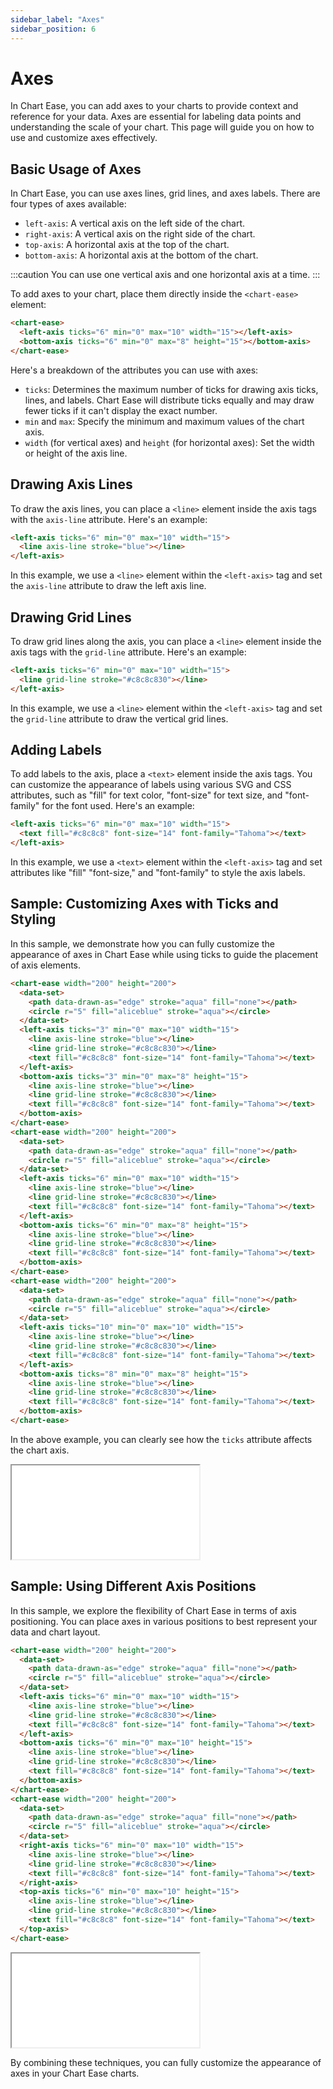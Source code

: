 ```yaml
---
sidebar_label: "Axes"
sidebar_position: 6
---
```


# Axes

In Chart Ease, you can add axes to your charts to provide context and reference for your data. Axes are essential for labeling data points and understanding the scale of your chart. This page will guide you on how to use and customize axes effectively.

## Basic Usage of Axes

In Chart Ease, you can use axes lines, grid lines, and axes labels. There are four types of axes available:

- `left-axis`: A vertical axis on the left side of the chart.
- `right-axis`: A vertical axis on the right side of the chart.
- `top-axis`: A horizontal axis at the top of the chart.
- `bottom-axis`: A horizontal axis at the bottom of the chart.

:::caution
You can use one vertical axis and one horizontal axis at a time.
:::

To add axes to your chart, place them directly inside the `<chart-ease>` element:

```html
<chart-ease>
  <left-axis ticks="6" min="0" max="10" width="15"></left-axis>
  <bottom-axis ticks="6" min="0" max="8" height="15"></bottom-axis>
</chart-ease>
```

Here's a breakdown of the attributes you can use with axes:

- `ticks`: Determines the maximum number of ticks for drawing axis ticks, lines, and labels. Chart Ease will distribute ticks equally and may draw fewer ticks if it can't display the exact number.
- `min` and `max`: Specify the minimum and maximum values of the chart axis.
- `width` (for vertical axes) and `height` (for horizontal axes): Set the width or height of the axis line.

## Drawing Axis Lines

To draw the axis lines, you can place a `<line>` element inside the axis tags with the `axis-line` attribute. Here's an example:

```html
<left-axis ticks="6" min="0" max="10" width="15">
  <line axis-line stroke="blue"></line>
</left-axis>
```

In this example, we use a `<line>` element within the `<left-axis>` tag and set the `axis-line` attribute to draw the left axis line.

## Drawing Grid Lines

To draw grid lines along the axis, you can place a `<line>` element inside the axis tags with the `grid-line` attribute. Here's an example:

```html
<left-axis ticks="6" min="0" max="10" width="15">
  <line grid-line stroke="#c8c8c830"></line>
</left-axis>
```

In this example, we use a `<line>` element within the `<left-axis>` tag and set the `grid-line` attribute to draw the vertical grid lines.

## Adding Labels

To add labels to the axis, place a `<text>` element inside the axis tags. You can customize the appearance of labels using various SVG and CSS attributes, such as "fill" for text color, "font-size" for text size, and "font-family" for the font used. Here's an example:

```html
<left-axis ticks="6" min="0" max="10" width="15">
  <text fill="#c8c8c8" font-size="14" font-family="Tahoma"></text>
</left-axis>
```

In this example, we use a `<text>` element within the `<left-axis>` tag and set attributes like "fill" "font-size," and "font-family" to style the axis labels.

## Sample: Customizing Axes with Ticks and Styling

In this sample, we demonstrate how you can fully customize the appearance of axes in Chart Ease while using ticks to guide the placement of axis elements.

```html
<chart-ease width="200" height="200">
  <data-set>
    <path data-drawn-as="edge" stroke="aqua" fill="none"></path>
    <circle r="5" fill="aliceblue" stroke="aqua"></circle>
  </data-set>
  <left-axis ticks="3" min="0" max="10" width="15">
    <line axis-line stroke="blue"></line>
    <line grid-line stroke="#c8c8c830"></line>
    <text fill="#c8c8c8" font-size="14" font-family="Tahoma"></text>
  </left-axis>
  <bottom-axis ticks="3" min="0" max="8" height="15">
    <line axis-line stroke="blue"></line>
    <line grid-line stroke="#c8c8c830"></line>
    <text fill="#c8c8c8" font-size="14" font-family="Tahoma"></text>
  </bottom-axis>
</chart-ease>
<chart-ease width="200" height="200">
  <data-set>
    <path data-drawn-as="edge" stroke="aqua" fill="none"></path>
    <circle r="5" fill="aliceblue" stroke="aqua"></circle>
  </data-set>
  <left-axis ticks="6" min="0" max="10" width="15">
    <line axis-line stroke="blue"></line>
    <line grid-line stroke="#c8c8c830"></line>
    <text fill="#c8c8c8" font-size="14" font-family="Tahoma"></text>
  </left-axis>
  <bottom-axis ticks="6" min="0" max="8" height="15">
    <line axis-line stroke="blue"></line>
    <line grid-line stroke="#c8c8c830"></line>
    <text fill="#c8c8c8" font-size="14" font-family="Tahoma"></text>
  </bottom-axis>
</chart-ease>
<chart-ease width="200" height="200">
  <data-set>
    <path data-drawn-as="edge" stroke="aqua" fill="none"></path>
    <circle r="5" fill="aliceblue" stroke="aqua"></circle>
  </data-set>
  <left-axis ticks="10" min="0" max="10" width="15">
    <line axis-line stroke="blue"></line>
    <line grid-line stroke="#c8c8c830"></line>
    <text fill="#c8c8c8" font-size="14" font-family="Tahoma"></text>
  </left-axis>
  <bottom-axis ticks="8" min="0" max="8" height="15">
    <line axis-line stroke="blue"></line>
    <line grid-line stroke="#c8c8c830"></line>
    <text fill="#c8c8c8" font-size="14" font-family="Tahoma"></text>
  </bottom-axis>
</chart-ease>
```

In the above example, you can clearly see how the `ticks` attribute affects the chart axis.

<iframe src="/chart-ease/samples/axes/complete-sample.html" style={{ width: '700px', height: '250px' }}></iframe>

## Sample: Using Different Axis Positions

In this sample, we explore the flexibility of Chart Ease in terms of axis positioning. You can place axes in various positions to best represent your data and chart layout.

```html
<chart-ease width="200" height="200">
  <data-set>
    <path data-drawn-as="edge" stroke="aqua" fill="none"></path>
    <circle r="5" fill="aliceblue" stroke="aqua"></circle>
  </data-set>
  <left-axis ticks="6" min="0" max="10" width="15">
    <line axis-line stroke="blue"></line>
    <line grid-line stroke="#c8c8c830"></line>
    <text fill="#c8c8c8" font-size="14" font-family="Tahoma"></text>
  </left-axis>
  <bottom-axis ticks="6" min="0" max="10" height="15">
    <line axis-line stroke="blue"></line>
    <line grid-line stroke="#c8c8c830"></line>
    <text fill="#c8c8c8" font-size="14" font-family="Tahoma"></text>
  </bottom-axis>
</chart-ease>
<chart-ease width="200" height="200">
  <data-set>
    <path data-drawn-as="edge" stroke="aqua" fill="none"></path>
    <circle r="5" fill="aliceblue" stroke="aqua"></circle>
  </data-set>
  <right-axis ticks="6" min="0" max="10" width="15">
    <line axis-line stroke="blue"></line>
    <line grid-line stroke="#c8c8c830"></line>
    <text fill="#c8c8c8" font-size="14" font-family="Tahoma"></text>
  </right-axis>
  <top-axis ticks="6" min="0" max="10" height="15">
    <line axis-line stroke="blue"></line>
    <line grid-line stroke="#c8c8c830"></line>
    <text fill="#c8c8c8" font-size="14" font-family="Tahoma"></text>
  </top-axis>
</chart-ease>
```

<iframe src="/chart-ease/samples/axes/axis-position.html" style={{ width: '500px', height: '250px' }}></iframe>

By combining these techniques, you can fully customize the appearance of axes in your Chart Ease charts.
